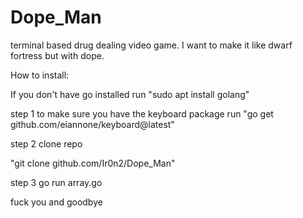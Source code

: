# Dope_Man
terminal based drug dealing video game. I want to make it like dwarf fortress but with dope.

How to install:

If you don't have go installed run "sudo apt install golang"

step 1 to make sure you have the keyboard package run
"go get github.com/eiannone/keyboard@latest"

step 2 clone repo

"git clone github.com/Ir0n2/Dope_Man"

step 3 
go run array.go

fuck you and goodbye
